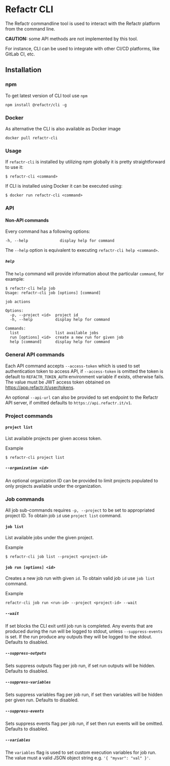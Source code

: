 # Refactr CLI

The Refactr commandline tool is used to interact with the Refactr platform
from the command line.

**CAUTION:** some API methods are not implemented by this tool.

For instance, CLI can be used to integrate with other CI/CD platforms,
like GitLab CI, etc.

## Installation

### npm

To get latest version of CLI tool use `npm`

```
npm install @refactr/cli -g
```

### Docker

As alternative the CLI is also available as Docker image

```
docker pull refactr-cli
```

### Usage

If `refactr-cli` is installed by utilizing npm globally it is pretty straightforward 
to use it:
```
$ refactr-cli <command>
```

If CLI is installed using Docker it can be executed using:
```
$ docker run refactr-cli <command>
```

### API

#### Non-API commands

Every command has a following options:
```
-h, --help              display help for command
```

The `--help` option is equivalent to executing `refactr-cli help <command>`.

##### `help`
The `help` command will provide information about the particular `command`,
for example:

```
$ refactr-cli help job
Usage: refactr-cli job [options] [command]

job actions

Options:
  -p, --project <id>  project id
  -h, --help          display help for command

Commands:
  list                list available jobs
  run [options] <id>  create a new run for given job
  help [command]      display help for command
```

### General API commands
Each API command accepts `--access-token` which is used to set authentication
token to access API, if `--access-token` is omitted the token is default to
`REFACTR_TOKEN_AUTH` environment variable if exists, otherwise fails.
The value must be JWT access token obtained on https://app.refactr.it/user/tokens.

An optional `--api-url` can also be provided to set endpoint to the Refactr
API server, if omitted defaults to `https://api.refactr.it/v1`.

### Project commands

#### `project list`
List available projects per given access token.

Example
```
$ refactr-cli project list
```

##### `--organization <id>`
An optional organization ID can be provided to limit projects populated
to only projects available under the organization.

### Job commands
All job sub-commands requires `-p, --project` to be set to appropriated project
ID. To obtain job `id` use `project list` command.

#### `job list`
List available jobs under the given project.

Example
```
$ refactr-cli job list --project <project-id>
```

#### `job run [options] <id>`
Creates a new job run with given `id`. To obtain valid job `id` use `job list`
command.

Example
```
refactr-cli job run <run-id> --project <project-id> --wait
```

##### `--wait`
If set blocks the CLI exit until job run is completed. Any events that are produced
during the run will be logged to stdout, unless `--suppress-events` is set.
If the run produce any outputs they will be logged to the stdout.
Defaults to disabled.

##### `--suppress-outputs`
Sets suppress outputs flag per job run, if set run outputs will be hidden.
Defaults to disabled.

##### `--suppress-variables`
Sets suppress variables flag per job run, if set then variables will be hidden
per given run.
Defaults to disabled.


##### `--suppress-events`
Sets suppress events flag per job run, if set then run events will be omitted.
Defaults to disabled.

##### `--variables`
The `variables` flag is used to set custom execution variables for job run.
The value must a valid JSON object string e.g. `'{ "myvar": "val" }'`.
